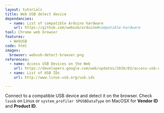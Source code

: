 ```yaml
---
layout: tutorials
title: Web USB detect device
dependancies:
  - name: List of compatible Arduino hardware
    url: https://github.com/webusb/arduino#compatible-hardware
tool: Chrome web browser
features:
  - WebUSB
code: html
images:
  browser: webusb-detect-browser.png
references:
  - name: Access USB Devices on the Web
    url: https://developers.google.com/web/updates/2016/03/access-usb-devices-on-the-web
  - name: List of USB IDs
    url: http://www.linux-usb.org/usb.ids

---
```


Connect to a compatible USB device and detect it on the browser. Check `lsusb` on Linux or `system_profiler SPUSBDataType` on MacOSX for **Vendor ID** and **Product ID**.
